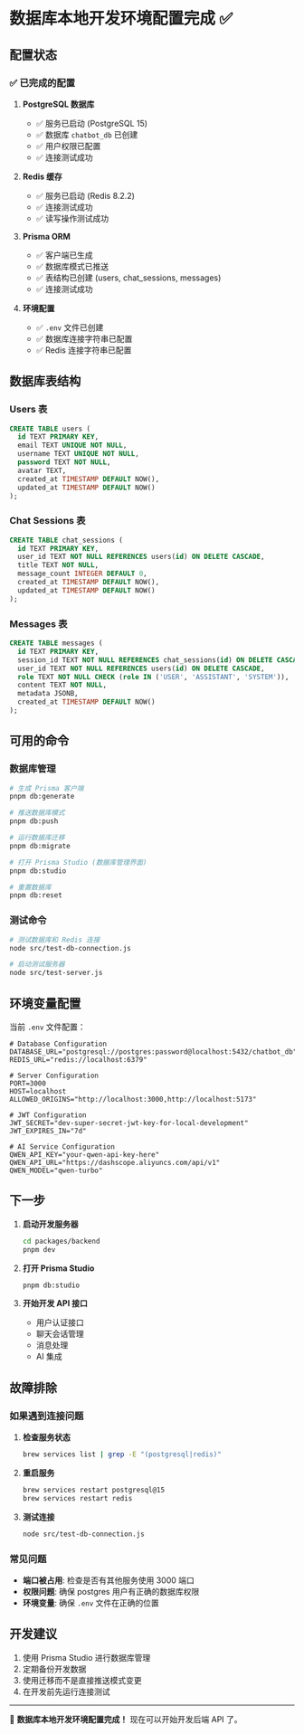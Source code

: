 # 数据库本地开发环境配置完成 ✅

## 配置状态

### ✅ 已完成的配置

1. **PostgreSQL 数据库**
   - ✅ 服务已启动 (PostgreSQL 15)
   - ✅ 数据库 `chatbot_db` 已创建
   - ✅ 用户权限已配置
   - ✅ 连接测试成功

2. **Redis 缓存**
   - ✅ 服务已启动 (Redis 8.2.2)
   - ✅ 连接测试成功
   - ✅ 读写操作测试成功

3. **Prisma ORM**
   - ✅ 客户端已生成
   - ✅ 数据库模式已推送
   - ✅ 表结构已创建 (users, chat_sessions, messages)
   - ✅ 连接测试成功

4. **环境配置**
   - ✅ `.env` 文件已创建
   - ✅ 数据库连接字符串已配置
   - ✅ Redis 连接字符串已配置

## 数据库表结构

### Users 表
```sql
CREATE TABLE users (
  id TEXT PRIMARY KEY,
  email TEXT UNIQUE NOT NULL,
  username TEXT UNIQUE NOT NULL,
  password TEXT NOT NULL,
  avatar TEXT,
  created_at TIMESTAMP DEFAULT NOW(),
  updated_at TIMESTAMP DEFAULT NOW()
);
```

### Chat Sessions 表
```sql
CREATE TABLE chat_sessions (
  id TEXT PRIMARY KEY,
  user_id TEXT NOT NULL REFERENCES users(id) ON DELETE CASCADE,
  title TEXT NOT NULL,
  message_count INTEGER DEFAULT 0,
  created_at TIMESTAMP DEFAULT NOW(),
  updated_at TIMESTAMP DEFAULT NOW()
);
```

### Messages 表
```sql
CREATE TABLE messages (
  id TEXT PRIMARY KEY,
  session_id TEXT NOT NULL REFERENCES chat_sessions(id) ON DELETE CASCADE,
  user_id TEXT NOT NULL REFERENCES users(id) ON DELETE CASCADE,
  role TEXT NOT NULL CHECK (role IN ('USER', 'ASSISTANT', 'SYSTEM')),
  content TEXT NOT NULL,
  metadata JSONB,
  created_at TIMESTAMP DEFAULT NOW()
);
```

## 可用的命令

### 数据库管理
```bash
# 生成 Prisma 客户端
pnpm db:generate

# 推送数据库模式
pnpm db:push

# 运行数据库迁移
pnpm db:migrate

# 打开 Prisma Studio (数据库管理界面)
pnpm db:studio

# 重置数据库
pnpm db:reset
```

### 测试命令
```bash
# 测试数据库和 Redis 连接
node src/test-db-connection.js

# 启动测试服务器
node src/test-server.js
```

## 环境变量配置

当前 `.env` 文件配置：
```env
# Database Configuration
DATABASE_URL="postgresql://postgres:password@localhost:5432/chatbot_db"
REDIS_URL="redis://localhost:6379"

# Server Configuration
PORT=3000
HOST=localhost
ALLOWED_ORIGINS="http://localhost:3000,http://localhost:5173"

# JWT Configuration
JWT_SECRET="dev-super-secret-jwt-key-for-local-development"
JWT_EXPIRES_IN="7d"

# AI Service Configuration
QWEN_API_KEY="your-qwen-api-key-here"
QWEN_API_URL="https://dashscope.aliyuncs.com/api/v1"
QWEN_MODEL="qwen-turbo"
```

## 下一步

1. **启动开发服务器**
   ```bash
   cd packages/backend
   pnpm dev
   ```

2. **打开 Prisma Studio**
   ```bash
   pnpm db:studio
   ```

3. **开始开发 API 接口**
   - 用户认证接口
   - 聊天会话管理
   - 消息处理
   - AI 集成

## 故障排除

### 如果遇到连接问题

1. **检查服务状态**
   ```bash
   brew services list | grep -E "(postgresql|redis)"
   ```

2. **重启服务**
   ```bash
   brew services restart postgresql@15
   brew services restart redis
   ```

3. **测试连接**
   ```bash
   node src/test-db-connection.js
   ```

### 常见问题

- **端口被占用**: 检查是否有其他服务使用 3000 端口
- **权限问题**: 确保 postgres 用户有正确的数据库权限
- **环境变量**: 确保 `.env` 文件在正确的位置

## 开发建议

1. 使用 Prisma Studio 进行数据库管理
2. 定期备份开发数据
3. 使用迁移而不是直接推送模式变更
4. 在开发前先运行连接测试

---

🎉 **数据库本地开发环境配置完成！** 现在可以开始开发后端 API 了。
